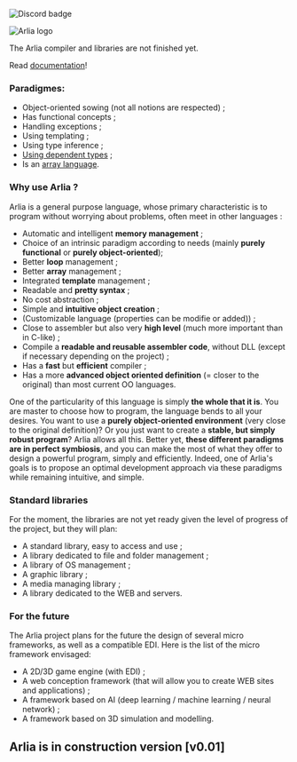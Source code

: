 ![Discord badge](https://img.shields.io/badge/Status-parser-yellow.svg)

![Arlia logo](https://s15.postimg.cc/44hlbr6zf/Arlia_Logo_-_1.png)

The Arlia compiler and libraries are not finished yet.

Read [documentation](https://github.com/vanaur/Arlia/blob/master/doc/readme.md)!

### Paradigmes:

 - Object-oriented sowing (not all notions are respected) ;
 - Has functional concepts ;
 - Handling exceptions ;
 - Using templating ;
 - Using type inference ;
 - [Using dependent types](https://en.wikipedia.org/wiki/Dependent_type) ;
 - Is an [array language](https://en.wikipedia.org/wiki/Array_programming).
 
### Why use Arlia ?

Arlia is a general purpose language, whose primary characteristic is to program without worrying about problems, often meet in other languages :

 - Automatic and intelligent **memory management** ;
 - Choice of an intrinsic paradigm according to needs (mainly **purely functional** or **purely object-oriented**);
 - Better **loop** management ;
 - Better **array** management ;
 - Integrated **template** management ;
 - Readable and **pretty syntax** ;
 - No cost abstraction ;
 - Simple and **intuitive object creation** ;
 - (Customizable language (properties can be modifie or added)) ;
 - Close to assembler but also very **high level** (much more important than in C-like) ;
 - Compile a **readable and reusable assembler code**, without DLL (except if necessary depending on the project) ;
 - Has a **fast** but **efficient** compiler ;
 - Has a more **advanced object oriented definition** (= closer to the original) than most current OO languages.
 

One of the particularity of this language is simply **the whole that it is**. You are master to choose how to program, the language bends to all your desires. You want to use a **purely object-oriented environment** (very close to the original definition)? Or you just want to create a **stable, but simply robust program**? Arlia allows all this. Better yet, **these different paradigms are in perfect symbiosis**, and you can make the most of what they offer to design a powerful program, simply and efficiently.
Indeed, one of Arlia's goals is to propose an optimal development approach via these paradigms while remaining intuitive, and simple.

### Standard libraries

For the moment, the libraries are not yet ready given the level of progress of the project, but they will plan:

 - A standard library, easy to access and use ;
 - A library dedicated to file and folder management ;
 - A library of OS management ;
 - A graphic library ;
 - A media managing library ;
 - A library dedicated to the WEB and servers.

### For the future

The Arlia project plans for the future the design of several micro frameworks, as well as a compatible EDI.
Here is the list of the micro framework envisaged:

 - A 2D/3D game engine (with EDI) ;
 - A web conception framework (that will allow you to create WEB sites and applications) ;
 - A framework based on AI (deep learning / machine learning / neural network) ;
 - A framework based on 3D simulation and modelling.

## Arlia is in construction version [v0.01]
